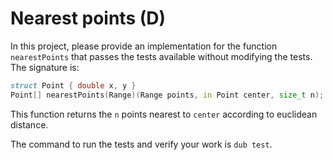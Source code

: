 # Nearest points (D)

In this project, please provide an implementation for the function
`nearestPoints` that passes the tests available without modifying the tests.
The signature is:

```d
struct Point { double x, y }
Point[] nearestPoints(Range)(Range points, in Point center, size_t n);
```

This function returns the `n` points nearest to `center` according
to euclidean distance.

The command to run the tests and verify your work is `dub test`.
